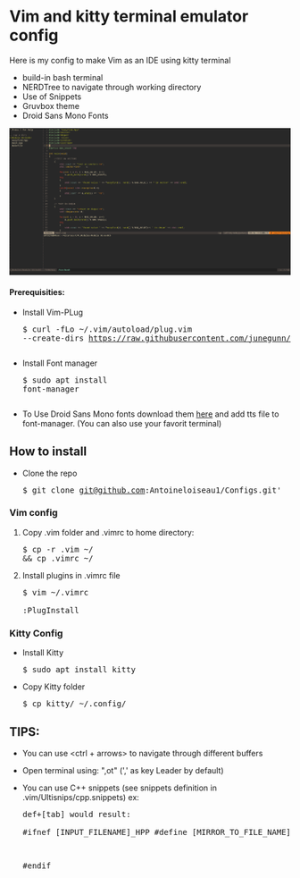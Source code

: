 # Vim and kitty terminal emulator config

Here is my config to make Vim as an IDE using kitty terminal

* build-in bash terminal
* NERDTree to navigate through working directory
* Use of Snippets
* Gruvbox theme
* Droid Sans Mono Fonts
  
  
![Alt text](<Screenshot from 2023-09-28 22-20-35.png>)

#### Prerequisities:

* Install Vim-PLug <pre>$ curl -fLo ~/.vim/autoload/plug.vim --create-dirs https://raw.githubusercontent.com/junegunn/vim-plug/master/plug.vim

* Install Font manager <pre>$ sudo apt install font-manager

* To Use Droid Sans Mono fonts download them [here](https://www.fontsquirrel.com/fonts/download/droid-sans) and add tts file to font-manager. (You can also use your favorit terminal)

## How to install

* Clone the repo  <pre>$ git clone git@github.com:Antoineloiseau1/Configs.git'

### Vim config

1. Copy .vim folder and .vimrc to home directory: <pre>$ cp -r .vim ~/ && cp .vimrc ~/
2. Install plugins in .vimrc file <pre>$ vim ~/.vimrc  
:PlugInstall

### Kitty Config

* Install Kitty <pre>$ sudo apt install kitty
* Copy Kitty folder <pre>$ cp kitty/ ~/.config/

## TIPS:

* You can use <ctrl + arrows> to navigate through different buffers  

* Open terminal using: ",ot" (',' as key Leader by default)
* You can use C++ snippets (see snippets definition in .vim/Ultisnips/cpp.snippets) ex:<pre>def+[tab] would result:  
#ifnef [INPUT_FILENAME]_HPP
#define [MIRROR_TO_FILE_NAME]_HPP
   
   #endif